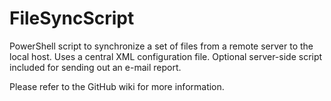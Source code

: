 # FileSyncScript
PowerShell script to synchronize a set of files from a remote server to the local host. Uses a central XML configuration file. Optional server-side script included for sending out an e-mail report.

Please refer to the GitHub wiki for more information.
